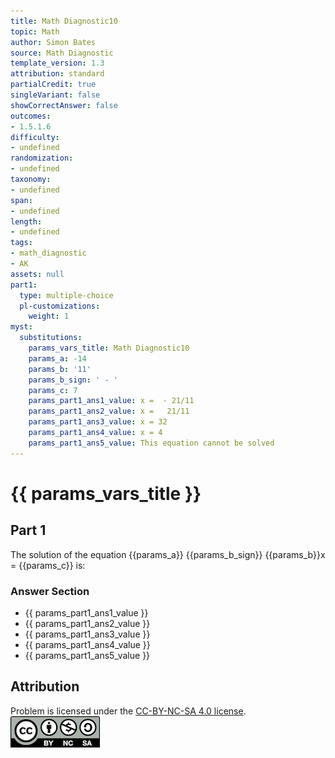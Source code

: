```yaml
---
title: Math Diagnostic10
topic: Math
author: Simon Bates
source: Math Diagnostic
template_version: 1.3
attribution: standard
partialCredit: true
singleVariant: false
showCorrectAnswer: false
outcomes:
- 1.5.1.6
difficulty:
- undefined
randomization:
- undefined
taxonomy:
- undefined
span:
- undefined
length:
- undefined
tags:
- math_diagnostic
- AK
assets: null
part1:
  type: multiple-choice
  pl-customizations:
    weight: 1
myst:
  substitutions:
    params_vars_title: Math Diagnostic10
    params_a: -14
    params_b: '11'
    params_b_sign: ' - '
    params_c: 7
    params_part1_ans1_value: x =  - 21/11
    params_part1_ans2_value: x =   21/11
    params_part1_ans3_value: x = 32
    params_part1_ans4_value: x = 4
    params_part1_ans5_value: This equation cannot be solved
---
```

# {{ params_vars_title }}

## Part 1

The solution of the equation {{params_a}} {{params_b_sign}} {{params_b}}x = {{params_c}} is:

### Answer Section

- {{ params_part1_ans1_value }}
- {{ params_part1_ans2_value }}
- {{ params_part1_ans3_value }}
- {{ params_part1_ans4_value }}
- {{ params_part1_ans5_value }}

## Attribution

Problem is licensed under the [CC-BY-NC-SA 4.0 license](https://creativecommons.org/licenses/by-nc-sa/4.0/).<br> ![The Creative Commons 4.0 license requiring attribution-BY, non-commercial-NC, and share-alike-SA license.](https://raw.githubusercontent.com/firasm/bits/master/by-nc-sa.png)